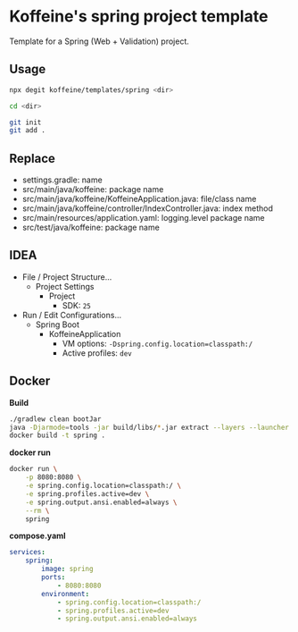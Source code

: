 # Koffeine's spring project template

Template for a Spring (Web + Validation) project.

## Usage

```sh
npx degit koffeine/templates/spring <dir>

cd <dir>

git init
git add .
```

## Replace

- settings.gradle: name
- src/main/java/koffeine: package name
- src/main/java/koffeine/KoffeineApplication.java: file/class name
- src/main/java/koffeine/controller/IndexController.java: index method
- src/main/resources/application.yaml: logging.level package name
- src/test/java/koffeine: package name

## IDEA

- File / Project Structure...
	- Project Settings
		- Project
			- SDK: `25`
- Run / Edit Configurations...
	- Spring Boot
		- KoffeineApplication
			- VM options: `-Dspring.config.location=classpath:/`
			- Active profiles: `dev`

## Docker

__Build__

```sh
./gradlew clean bootJar
java -Djarmode=tools -jar build/libs/*.jar extract --layers --launcher --destination build/extracted
docker build -t spring .
```

__docker run__

```sh
docker run \
	-p 8080:8080 \
	-e spring.config.location=classpath:/ \
	-e spring.profiles.active=dev \
	-e spring.output.ansi.enabled=always \
	--rm \
	spring
```

__compose.yaml__

```yaml
services:
    spring:
        image: spring
        ports:
            - 8080:8080
        environment:
            - spring.config.location=classpath:/
            - spring.profiles.active=dev
            - spring.output.ansi.enabled=always
```
